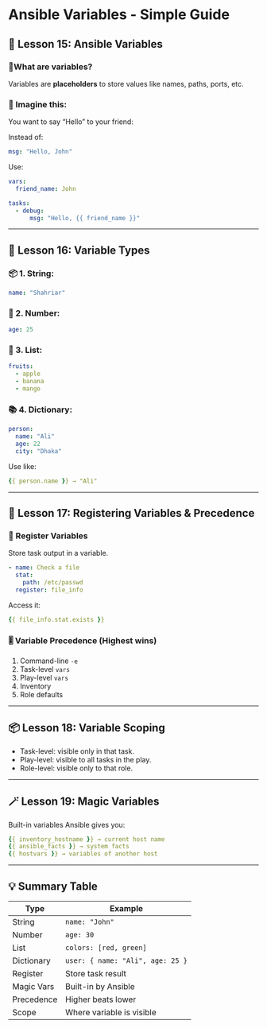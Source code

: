 # Ansible Variables - Simple Guide

## 🎯 Lesson 15: Ansible Variables

### 🧃What are variables?
Variables are **placeholders** to store values like names, paths, ports, etc.

### 🧒 Imagine this:
You want to say “Hello” to your friend:

Instead of:
```yaml
msg: "Hello, John"
```
Use:
```yaml
vars:
  friend_name: John

tasks:
  - debug:
      msg: "Hello, {{ friend_name }}"
```

---

## 🧺 Lesson 16: Variable Types

### 📦 1. **String**:
```yaml
name: "Shahriar"
```

### 🔢 2. **Number**:
```yaml
age: 25
```

### 🧾 3. **List**:
```yaml
fruits:
  - apple
  - banana
  - mango
```

### 📚 4. **Dictionary**:
```yaml
person:
  name: "Ali"
  age: 22
  city: "Dhaka"
```

Use like:
```yaml
{{ person.name }} → "Ali"
```

---

## 📝 Lesson 17: Registering Variables & Precedence

### 🔄 Register Variables
Store task output in a variable.

```yaml
- name: Check a file
  stat:
    path: /etc/passwd
  register: file_info
```

Access it:
```yaml
{{ file_info.stat.exists }}
```

### 🎚️ Variable Precedence (Highest wins)

1. Command-line `-e`
2. Task-level `vars`
3. Play-level `vars`
4. Inventory
5. Role defaults

---

## 📦 Lesson 18: Variable Scoping

- Task-level: visible only in that task.
- Play-level: visible to all tasks in the play.
- Role-level: visible only to that role.

---

## 🪄 Lesson 19: Magic Variables

Built-in variables Ansible gives you:

```yaml
{{ inventory_hostname }} → current host name
{{ ansible_facts }} → system facts
{{ hostvars }} → variables of another host
```

---

## 💡 Summary Table

| Type         | Example                        |
|--------------|--------------------------------|
| String       | `name: "John"`                |
| Number       | `age: 30`                     |
| List         | `colors: [red, green]`        |
| Dictionary   | `user: { name: "Ali", age: 25 }` |
| Register     | Store task result             |
| Magic Vars   | Built-in by Ansible           |
| Precedence   | Higher beats lower            |
| Scope        | Where variable is visible     |
